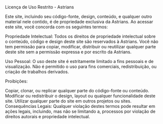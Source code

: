 Licença de Uso Restrito - Astrians

Este site, incluindo seu código-fonte, design, conteúdo, e qualquer outro material nele contido, é de propriedade exclusiva da Astrians. Ao acessar este site, você concorda com os seguintes termos:

Propriedade Intelectual: Todos os direitos de propriedade intelectual sobre o conteúdo, código e design deste site são reservados à Astrians. Você não tem permissão para copiar, modificar, distribuir ou reutilizar qualquer parte deste site sem a permissão expressa e por escrito da Astrians.

Uso Pessoal: O uso deste site é estritamente limitado a fins pessoais e de visualização. Não é permitido o uso para fins comerciais, redistribuição, ou criação de trabalhos derivados.

Proibições:

Copiar, clonar, ou replicar qualquer parte do código-fonte ou conteúdo.
Modificar ou redistribuir o design, layout ou qualquer funcionalidade deste site.
Utilizar qualquer parte do site em outros projetos ou sites.
Consequências Legais: Qualquer violação destes termos pode resultar em ações legais, incluindo, mas não se limitando a, processos por violação de direitos autorais e propriedade intelectual.
